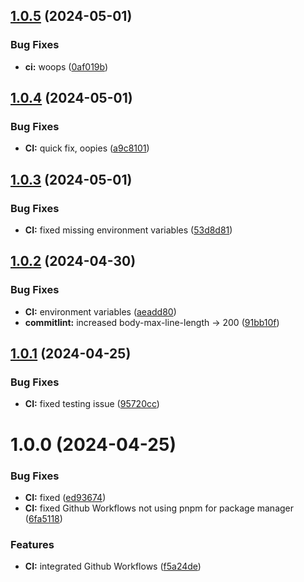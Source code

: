 ## [1.0.5](https://github.com/BigBoyLeft/OrderEase/compare/v1.0.4...v1.0.5) (2024-05-01)


### Bug Fixes

* **ci:** woops ([0af019b](https://github.com/BigBoyLeft/OrderEase/commit/0af019bb9e62a642e1c65099c3b8a49bea476f1a))

## [1.0.4](https://github.com/BigBoyLeft/OrderEase/compare/v1.0.3...v1.0.4) (2024-05-01)


### Bug Fixes

* **CI:** quick fix, oopies ([a9c8101](https://github.com/BigBoyLeft/OrderEase/commit/a9c810121c388878c679b1f3e892dcc936fc7373))

## [1.0.3](https://github.com/BigBoyLeft/OrderEase/compare/v1.0.2...v1.0.3) (2024-05-01)


### Bug Fixes

* **CI:** fixed missing environment variables ([53d8d81](https://github.com/BigBoyLeft/OrderEase/commit/53d8d8172140f22165d3999d55470a4f2bac3d53))

## [1.0.2](https://github.com/BigBoyLeft/OrderEase/compare/v1.0.1...v1.0.2) (2024-04-30)


### Bug Fixes

* **CI:** environment variables ([aeadd80](https://github.com/BigBoyLeft/OrderEase/commit/aeadd8052208c104c1e1b8148b8211927808aa20))
* **commitlint:** increased body-max-line-length -> 200 ([91bb10f](https://github.com/BigBoyLeft/OrderEase/commit/91bb10f087cafb6137b9af8f6ab2f2ed7c247883))

## [1.0.1](https://github.com/BigBoyLeft/OrderEase/compare/v1.0.0...v1.0.1) (2024-04-25)


### Bug Fixes

* **CI:** fixed testing issue ([95720cc](https://github.com/BigBoyLeft/OrderEase/commit/95720cca35d99228ce35ec7fa4cf9724b48fac66))

# 1.0.0 (2024-04-25)


### Bug Fixes

* **CI:** fixed ([ed93674](https://github.com/BigBoyLeft/OrderEase/commit/ed936741b243c63cc65fe5e8f470fee928e056f3))
* **CI:** fixed Github Workflows not using pnpm for package manager ([6fa5118](https://github.com/BigBoyLeft/OrderEase/commit/6fa511869de76513e1dae32f422c00768c48336c))


### Features

* **CI:** integrated Github Workflows ([f5a24de](https://github.com/BigBoyLeft/OrderEase/commit/f5a24deb20a2d0aba7bf35cca12e29a2f12d07a4))
